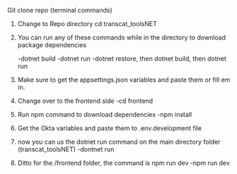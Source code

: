 Git clone repo (terminal commands)

1) Change to Repo directory
	cd transcat_toolsNET

2) You can run any of these commands while in the directory to download package dependencies

	-dotnet build 
	-dotnet run
	-dotnet restore, then dotnet build, then dotnet run 

3) Make sure to get the appsettings.json variables and paste them or fill em in.
	

4) Change over to the frontend side
	-cd frontend

5) Run npm command to download dependencies 
	-npm install

6) Get the Okta variables and paste them to .env.development file
	

7) now you can us the  dotnet run command on the main directory folder (transcat_toolsNET)
	-dontnet run

8) Ditto for the /frontend folder, the command is npm run dev
	-npm run dev

